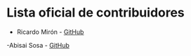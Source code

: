 # Lista oficial de contribuidores

- Ricardo Mirón - [GitHub](http://github.com/ricardomiron)

-Abisai Sosa - [GitHub](https://github.com/chico-pay)
